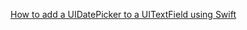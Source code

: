 [How to add a UIDatePicker to a UITextField using Swift](https://programmingwithswift.com/add-uidatepicker-in-a-uitextfield-with-swift/)
